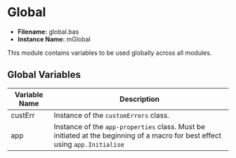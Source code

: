 # Global

- **Filename:** global.bas
- **Instance Name:** mGlobal

This module contains variables to be used globally across all modules.

## Global Variables

Variable Name | Description
---- | ----
custErr | Instance of the `customErrors` class.
app | Instance of the `app-properties` class. Must be initiated at the beginning of a macro for best effect using `app.Initialise`